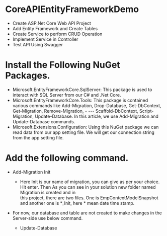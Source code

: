 # CoreAPIEntityFrameworkDemo
- Create ASP.Net Core Web API Project
- Add Entity Framework and Create Tables
- Create Service to perform CRUD Operation
- Implement Service in Controller
- Test API Using Swagger

# Install the Following NuGet Packages.

- Microsoft.EntityFrameworkCore.SqlServer: This package is used to interact with SQL Server from our C# and .Net Core.
- Microsoft.EntityFrameworkCore.Tools: This package is contained various commands like Add-Migration, Drop-Database, Get-DbContext, Get-Migration, Remove-Migration, - --- Scaffold-DbContext, Script-Migration, Update-Database. In this article, we use Add-Migration and Update-Database commands.
- Microsoft.Extensions.Configuration: Using this NuGet package we can read data from our app setting file. We will get our connection string from the app setting file.

# Add the following command.

- Add-Migration Init
  - Here Init is our name of migration, you can give as per your choice. Hit enter. Then As you can see in your solution new folder named Migration is created and in  
    this project, there are two files. One is EmpContextModelSnapshot and another one is *_Init, here * mean date time stamp.

- For now, our database and table are not created to make changes in the Server-side use below command.
  - Update-Database
